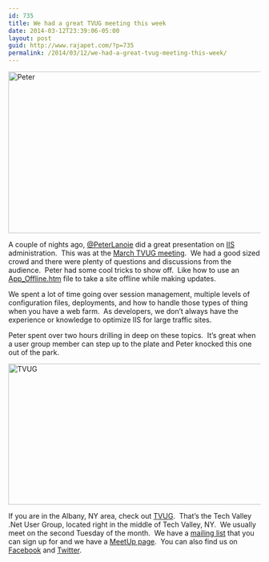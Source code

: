 ```yaml
---
id: 735
title: We had a great TVUG meeting this week
date: 2014-03-12T23:39:06-05:00
layout: post
guid: http://www.rajapet.com/?p=735
permalink: /2014/03/12/we-had-a-great-tvug-meeting-this-week/
---
```

<img loading="lazy" title="Peter Lanoie" alt="Peter" src="https://i1.wp.com/www.rajapet.net/photos/i-DNZcF9p/1/M/i-DNZcF9p-M.jpg?resize=600%2C322" width="600" height="322"  />

A couple of nights ago, [@PeterLanoie](https://twitter.com/@peterlanoie) did a great presentation on [IIS](http://www.iis.net/) administration.  This was at the [March TVUG meeting](http://tvug.net/post/March-Meeting-IIS-Administration-Tricks-Tips-and-Pitfalls).  We had a good sized crowd and there were plenty of questions and discussions from the audience.  Peter had some cool tricks to show off.  Like how to use an [App_Offline.htm](http://weblogs.asp.net/scottgu/archive/2006/04/09/442332.aspx) file to take a site offline while making updates.

We spent a lot of time going over session management, multiple levels of configuration files, deployments, and how to handle those types of thing when you have a web farm.  As developers, we don&#8217;t always have the experience or knowledge to optimize IIS for large traffic sites.

Peter spent over two hours drilling in deep on these topics.  It&#8217;s great when a user group member can step up to the plate and Peter knocked this one out of the park.

<img loading="lazy" alt="TVUG" src="https://i0.wp.com/www.rajapet.net/photos/i-4NvDvnh/1/M/i-4NvDvnh-M.jpg?resize=600%2C281" width="600" height="281"  /> 

If you are in the Albany, NY area, check out [TVUG](http://tvug.net/).  That&#8217;s the Tech Valley .Net User Group, located right in the middle of Tech Valley, NY.  We usually meet on the second Tuesday of the month.  We have a [mailing list](http://eepurl.com/pfe2v) that you can sign up for and we have a [MeetUp page](http://www.meetup.com/TechValleyNETUserGroup/).  You can also find us on [Facebook](https://www.facebook.com/TechValleyUserGroup) and [Twitter](https://twitter.com/TVUG).
